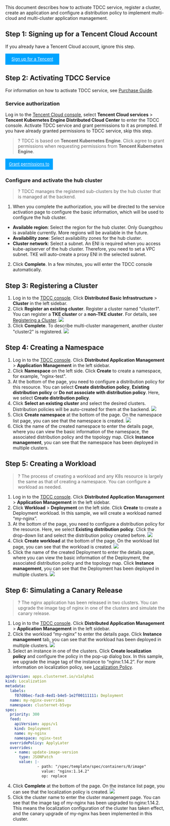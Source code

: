 This document describes how to activate TDCC service, register a cluster, create an application and configure a distribution policy to implement multi-cloud and multi-cluster application management.

## Step 1: Signing up for a Tencent Cloud Account

If you already have a Tencent Cloud account, ignore this step.
<div style="background-color:#00A4FF; width: 170px; height: 35px; line-height:35px; text-align:center;"><a href="https://intl.cloud.tencent.com/register" target="_blank"  style="color: white; font-size:13px;">Sign up for a Tencent Cloud account</a></div>

## Step 2: Activating TDCC Service

For information on how to activate TDCC service, see [Purchase Guide](https://intl.cloud.tencent.com/document/product/1144/45539).

### Service authorization

Log in to the [Tencent Cloud console](https://console.cloud.tencent.com/), select **Tencent Cloud services** > **Tencent Kubernetes Engine Distributed Cloud Center** to enter the TDCC console. Activate TDCC service and grant permissions to it as prompted. If you have already granted permissions to TDCC service, skip this step.

>? TDCC is based on **Tencent Kubernetes Engine**. Click agree to grant permissions when requesting permissions from **Tencent Kubernetes Engine**.

<div style="background-color:#00A4FF; width: 150px; height: 35px; line-height:35px; text-align:center;"><a href="https://console.cloud.tencent.com/tdcc" target="_blank"  style="color: white; font-size:13px;">Grant permissions to TDCC</a></div>

### Configure and activate the hub cluster

>? TDCC manages the registered sub-clusters by the hub cluster that is managed at the backend.

1. When you complete the authorization, you will be directed to the service activation page to configure the basic information, which will be used to configure the hub cluster.
  - **Available region**: Select the region for the hub cluster. Only Guangzhou is available currently. More regions will be available in the future.
  - **Availability zone**: Select availability zones for the hub cluster.
  - **Cluster network**: Select a subnet. An ENI is required when you access kube-apiserver of the hub cluster. Therefore, you need to set a VPC subnet. TKE will auto-create a proxy ENI in the selected subnet.
2. Click **Complete**. In a few minutes, you will enter the TDCC console automatically.

## Step 3: Registering a Cluster
1. Log in to the [TDCC console](https://console.cloud.tencent.com/tdcc). Click **Distributed Basic Infrastructure** > **Cluster** in the left sidebar.
2. Click **Register an existing cluster**. Register a cluster named "cluster1". You can register a **TKE cluster** or a **non-TKE cluster**. For details, see [Registering a Cluster](https://intl.cloud.tencent.com/document/product/1144/45543).
![](https://qcloudimg.tencent-cloud.cn/raw/d187faff5e3352ae63296355bcde48e0.png)
3. Click **Complete**. To describe multi-cluster management, another cluster "cluster2" is registered.
![](https://qcloudimg.tencent-cloud.cn/raw/b91dc3b0244dac683f17afd389f83cc4.png)


## Step 4: Creating a Namespace

1. Log in to the [TDCC console](https://console.cloud.tencent.com/tdcc). Click **Distributed Application Management** > **Application Management** in the left sidebar.
2. Click **Namespace** on the left side. Click **Create** to create a namespace, for example, "nginx-test".
3. At the bottom of the page, you need to configure a distribution policy for this resource. You can select **Create distribution policy**, **Existing distribution policy** or **Do not associate with distribution policy**. Here, we select **Create distribution policy**.
4. Click **Select an existing cluster** and select the desired clusters. Distribution policies will be auto-created for them at the backend.
![](https://qcloudimg.tencent-cloud.cn/raw/142396d1c2858a430511560fa59c03f3.png)
5. Click **Create namespace** at the bottom of the page. On the namespace list page, you can see that the namespace is created.
![](https://qcloudimg.tencent-cloud.cn/raw/2a29fcebb2300f66f29311b82958158a.png)
6. Click the name of the created namespace to enter the details page, where you can view the basic information of the namespace, the associated distribution policy and the topology map. Click **Instance management**, you can see that the namespace has been deployed in multiple clusters.

 

## Step 5: Creating a Workload
>? The process of creating a workload and any K8s resource is largely the same as that of creating a namespace. You can configure a workload as needed.

1. Log in to the [TDCC console](https://console.cloud.tencent.com/tdcc). Click **Distributed Application Management** > **Application Management** in the left sidebar.
2. Click **Workload** > **Deployment** on the left side. Click **Create** to create a Deployment workload. In this sample, we will create a workload named “my-nginx”.
3. At the bottom of the page, you need to configure a distribution policy for the resource. Here, we select **Existing distribution policy**. Click the drop-down list and select the distribution policy created before.
 ![](https://qcloudimg.tencent-cloud.cn/raw/289d5ed6f91e05a66778842720581f41.png)
4. Click **Create workload** at the bottom of the page. On the workload list page, you can see that the workload is created.
 ![](https://qcloudimg.tencent-cloud.cn/raw/a18e6ab04d669b66bed26fa154b56e26.png)
5. Click the name of the created Deployment to enter the details page, where you can view the basic information of the Deployment, the associated distribution policy and the topology map. Click **Instance management**, you can see that the Deployment has been deployed in multiple clusters.
 ![](https://qcloudimg.tencent-cloud.cn/raw/a7b80c5f1583daac71b85d62061eb5d1.png)


## Step 6: Simulating a Canary Release

>? The nginx application has been released in two clusters. You can upgrade the image tag of nginx in one of the clusters and simulate the canary release.

1. Log in to the [TDCC console](https://console.cloud.tencent.com/tdcc). Click **Distributed Application Management** > **Application Management** in the left sidebar.
2. Click the workload “my-nginx” to enter the details page. Click **Instance management** tab, you can see that the workload has been deployed in multiple clusters.
 ![](https://qcloudimg.tencent-cloud.cn/raw/6b3f35914dacf843fb4de6f9c8dd6108.png)
3. Select an instance in one of the clusters. Click **Create localization policy** and configure the policy in the pop-up dialog box. In this sample, we upgrade the image tag of the instance to “nginx:1.14.2”. For more information on localization policy, see [Localization Policy](https://intl.cloud.tencent.com/document/product/1144/45548).
```yaml
apiVersion: apps.clusternet.io/v1alpha1
kind: Localization
metadata:
  labels:
    f07d0bec-fac8-4ed1-b4e5-1e2f00111111: Deployment
  name: my-nginx-overrides
  namespace: clusternet-b5vgv
spec:
  priority: 300
  feed:
    apiVersion: apps/v1
    kind: Deployment
    name: my-nginx
    namespace: nginx-test
  overridePolicy: ApplyLater
  overrides:
    - name: update-image-version
      type: JSONPatch
      value: |-
              - path: "/spec/template/spec/containers/0/image"
                value: "nginx:1.14.2"
                op: replace

```
4. Click **Complete** at the bottom of the page. On the instance list page, you can see that the localization policy is created.
![](https://qcloudimg.tencent-cloud.cn/raw/86835dd456c1bcf2876007a1f3e27b1a.png)
5. Click the cluster name to enter the cluster management page. You can see that the image tag of my-nginx has been upgraded to nginx:1.14.2. This means the localization configuration of the cluster has taken effect, and the canary upgrade of my-nginx has been implemented in this cluster.

